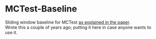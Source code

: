# MCTest-Baseline

Sliding window baseline for MCTest [as explained in the paper](http://www.msr-waypoint.com/en-us/um/people/cburges/papers/MCTest-EMNLP13.pdf).  
Wrote this a couple of years ago; putting it here in case anyone wants to use it. 
